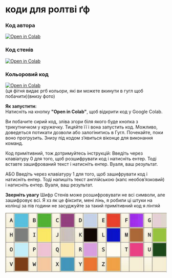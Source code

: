 # коди для ролтві ґф

### Код автора   
[![Open in Colab](https://colab.research.google.com/assets/colab-badge.svg)](https://colab.research.google.com/github/yriys/gfcodes/blob/main/author.ipynb)  

### Код стенів
[![Open in Colab](https://colab.research.google.com/assets/colab-badge.svg)](https://colab.research.google.com/github/yriys/gfcodes/blob/main/stans.ipynb)  

### Кольоровий код
[![Open in Colab](https://colab.research.google.com/assets/colab-badge.svg)](https://colab.research.google.com/github/yriys/gfcodes/blob/main/color.ipynb)  
(ця фігня видає ргб кольори, які ви можете вкинути в гугл щоб побачити)(внизу фото)


**Як запустити:**  
Натисніть на кнопку **"Open in Colab"**, щоб відкрити код у Google Colab. 

Ви побачите сирий код, зліва згори біля якого буде кнопка з трикутничком у кружечку. 
Тицяйте її і вона запустить код. Можливо, доведеться потикати дозволи або залогінитись в Гугл.
Почекайте, поки воно прогрузить. Знизу під кодом зʼявиться віконце для виконання команд.

Код примітивний, тож дотримуйтесь інструкцій:
Введіть через клавіатуру 0 для того, щоб розшифрувати код і натисніть ентер.
  Тоді вставте зашифрований текст і натисніть ентер.
  Вуаля, ваш результат.

АБО
Введіть через клавіатуру 1 для того, щоб зашифрувати код і натисніть ентер.
  Тоді напишіть текст англійською (капс необовʼязковий) і натисніть ентер.
  Вуаля, ваш результат.

**Зверніть увагу**
Шифр Стенів може розшифровувати не всі символи, але зашифровує всі. Я хз як це фіксити, мені лінь, я робили ці штуки на колінці за пів години
не засуджуйте за такий примітивний код я лінтяй


![кольоровий код](colorcode.png)
